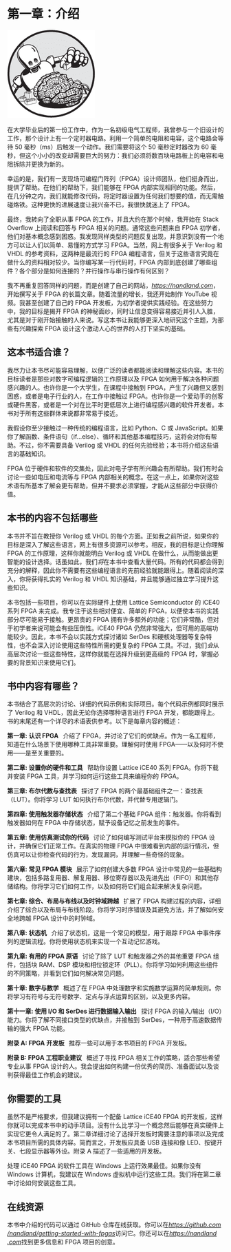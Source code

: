 # 第一章：介绍

![](img/opener-img.png)

在大学毕业后的第一份工作中，作为一名初级电气工程师，我曾参与一个旧设计的工作，那个设计上有一个定时器电路。利用一个简单的电阻和电容，这个电路会等待 50 毫秒（ms）后触发一个动作。我们需要将这个 50 毫秒定时器改为 60 毫秒，但这个小小的改变却需要巨大的努力：我们必须将数百块电路板上的电容和电阻拆除并更换为新的。

幸运的是，我们有一支现场可编程门阵列（FPGA）设计师团队，他们挺身而出，提供了帮助。在他们的帮助下，我们能够在 FPGA 内部实现相同的功能。然后，在几分钟之内，我们就能修改代码，将定时器设置为任何我们想要的值，而无需触碰烙铁。这种更快的进展速度让我兴奋不已，我很快就迷上了 FPGA。

最终，我转向了全职从事 FPGA 的工作，并且大约在那个时候，我开始在 Stack Overflow 上阅读和回答与 FPGA 相关的问题。通常这些问题来自 FPGA 初学者，他们对基本概念感到困惑。我发现同样类型的问题反复出现，并意识到没有一个地方可以让人们以简单、易懂的方式学习 FPGA。当然，网上有很多关于 Verilog 和 VHDL 的参考资料，这两种是最流行的 FPGA 编程语言，但关于这些语言究竟在做什么的资料相对较少。当你编写某一行代码时，FPGA 内部到底创建了哪些组件？各个部分是如何连接的？并行操作与串行操作有何区别？

我不再重复回答同样的问题，而是创建了自己的网站，[*https://<wbr>nandland<wbr>.com*](https://nandland.com)，开始撰写关于 FPGA 的长篇文章。随着流量的增长，我还开始制作 YouTube 视频。我甚至创建了自己的 FPGA 开发板，为初学者提供实践经验。在这些努力中，我的目标是揭开 FPGA 的神秘面纱，同时让信息变得容易接近并引人入胜，尤其是对于刚开始接触的人来说。写这本书让我能够更深入地研究这个主题，为那些有兴趣探索 FPGA 设计这个激动人心的世界的人打下坚实的基础。

## 这本书适合谁？

我尽力让本书尽可能容易理解，以便广泛的读者都能阅读和理解这些内容。本书的目标读者是那些对数字可编程逻辑的工作原理以及 FPGA 如何用于解决各种问题感兴趣的人。也许你是一个大学生，在课程中接触到 FPGA，产生了兴趣但又感到困惑，或者是电子行业的人，在工作中接触过 FPGA。也许你是一个爱动手的创客或硬件黑客，或者是一个对在比平时更低层次上进行编程感兴趣的软件开发者。本书对于所有这些群体来说都非常易于接近。

我假设你至少接触过一种传统的编程语言，比如 Python、C 或 JavaScript。如果你了解函数、条件语句（if…else）、循环和其他基本编程技巧，这将会对你有帮助。不过，你不需要具备 Verilog 或 VHDL 的任何先验经验；本书将介绍这些语言的基础知识。

FPGA 位于硬件和软件的交集处，因此对电子学有所兴趣会有所帮助。我们有时会讨论一些如电压和电流等与 FPGA 内部相关的概念。在这一点上，如果你对这些术语有所基本了解会更有帮助，但并不要求必须掌握，才能从这些部分中获得价值。

## 本书的内容不包括哪些

本书并不旨在教授你 Verilog 或 VHDL 的每个方面。正如我之前所说，如果你的目标是深入了解这些语言，网上有很多资源可以参考。相反，我的目标是让你理解 FPGA 的工作原理，这样你就能明白 Verilog 或 VHDL 在做什么，从而能做出更智能的设计选择。话虽如此，我们*将*在本书中查看大量代码。所有的代码都会得到充分的解释，因此你不需要有这些编程语言的先前经验就能跟得上。随着阅读的深入，你将获得扎实的 Verilog 和 VHDL 知识基础，并且能够通过独立学习提升这些知识。

本书包括一些项目，你可以在实际硬件上使用 Lattice Semiconductor 的 iCE40 系列 FPGA 来完成。我专注于这些相对便宜、简单的 FPGA，以便使本书的实践部分尽可能易于接触。更昂贵的 FPGA 拥有许多额外的功能；它们非常酷，但对于初学者来说可能会有些压倒性。iCE40 FPGA 仍然非常强大，但可用的高端功能较少。因此，本书不会以实践方式探讨诸如 SerDes 和硬核处理器等复杂特性，也不会深入讨论使用这些特性所需的更复杂的 FPGA 工具。不过，我们*会*从高层次讨论一些这些特性，这样你就能在选择升级到更高级的 FPGA 时，掌握必要的背景知识来使用它们。

## 书中内容有哪些？

本书结合了高层次的讨论、详细的代码示例和实际项目。每个代码示例都同时展示了 Verilog 和 VHDL，因此无论你选择哪种语言进行 FPGA 开发，都能跟得上。书的末尾还有一个详尽的术语表供参考。以下是每章内容的概述：

**第一章: 认识 FPGA**   介绍了 FPGA，并讨论了它们的优缺点。作为一名工程师，知道在什么场景下使用哪种工具非常重要。理解何时使用 FPGA——以及何时不使用——是至关重要的。

**第二章: 设置你的硬件和工具**   帮助你设置 Lattice iCE40 系列 FPGA。你将下载并安装 FPGA 工具，并学习如何运行这些工具来编程你的 FPGA。

**第三章: 布尔代数与查找表**   探讨了 FPGA 的两个最基础组件之一：查找表（LUT）。你将学习 LUT 如何执行布尔代数，并代替专用逻辑门。

**第四章: 使用触发器存储状态**   介绍了第二个基础 FPGA 组件：触发器。你将看到触发器如何在 FPGA 中存储状态，赋予设备记忆之前发生的事件。

**第五章: 使用仿真测试你的代码**   讨论了如何编写测试平台来模拟你的 FPGA 设计，并确保它们正常工作。在真实的物理 FPGA 中很难看到内部的运行情况，但仿真可以让你检查代码的行为，发现漏洞，并理解一些奇怪的现象。

**第六章: 常见 FPGA 模块**   展示了如何创建大多数 FPGA 设计中常见的一些基础构建块，包括多路复用器、解复用器、移位寄存器以及先进先出（FIFO）和其他存储结构。你将学习它们如何工作，以及如何将它们组合起来解决复杂问题。

**第七章: 综合、布局与布线以及时钟域跨越**   扩展了 FPGA 构建过程的内容，详细介绍了综合以及布局与布线阶段。你将学习时序错误及其避免方法，并了解如何安全地跨越 FPGA 设计中的时钟域。

**第八章: 状态机**   介绍了状态机，这是一个常见的模型，用于跟踪 FPGA 中事件序列的逻辑流程。你将使用状态机来实现一个互动记忆游戏。

**第九章: 有用的 FPGA 原语**   讨论了除了 LUT 和触发器之外的其他重要 FPGA 组件，包括块 RAM、DSP 模块和相位锁定环（PLL）。你将学习如何利用这些组件的不同策略，并看到它们如何解决常见问题。

**第十章: 数字与数学**   概述了在 FPGA 中处理数字和实施数学运算的简单规则。你将学习有符号与无符号数字、定点与浮点运算的区别，以及更多内容。

**第十一章: 使用 I/O 和 SerDes 进行数据输入输出**   探讨 FPGA 的输入/输出（I/O）能力。你将了解不同接口类型的优缺点，并接触到 SerDes，一种用于高速数据传输的强大 FPGA 功能。

**附录 A: FPGA 开发板**   推荐一些可以用于本书项目的 FPGA 开发板。

**附录 B: FPGA 工程职业建议**   概述了寻找 FPGA 相关工作的策略，适合那些希望专业从事 FPGA 设计的人。我会提出如何构建一份优秀的简历、准备面试以及谈判获得最佳工作机会的建议。

## 你需要的工具

虽然不是严格要求，但我建议拥有一个配备 Lattice iCE40 FPGA 的开发板，这样你就可以完成本书中的动手项目。没有什么比学习一个概念然后能够在真实硬件上实现它更令人满足的了。第二章详细讨论了选择开发板时需要注意的事项以及完成本书项目所需的具体内容。简而言之，开发板应具备 USB 连接和像 LED、按键开关、七段显示器等外设。附录 A 描述了一些适用的开发板。

处理 iCE40 FPGA 的软件工具在 Windows 上运行效果最佳。如果你没有 Windows 计算机，我建议在 Windows 虚拟机中运行这些工具。我们将在第二章中讨论如何安装这些工具。

## 在线资源

本书中介绍的代码可以通过 GitHub 仓库在线获取。你可以在[*https://<wbr>github<wbr>.com<wbr>/nandland<wbr>/getting<wbr>-started<wbr>-with<wbr>-fpgas*](https://github.com/nandland/getting-started-with-fpgas)访问它。你还可以在[*https://<wbr>nandland<wbr>.com*](https://nandland.com)找到更多信息和 FPGA 项目的创意。
